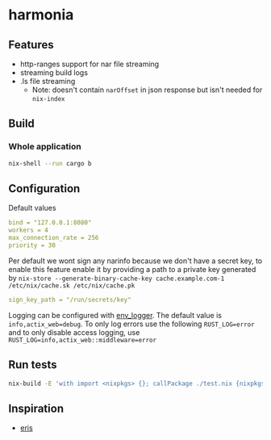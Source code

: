 # harmonia

## Features

- http-ranges support for nar file streaming
- streaming build logs
- .ls file streaming
  - Note: doesn't contain `narOffset` in json response but isn't needed for
    `nix-index`

## Build

### Whole application

```bash
nix-shell --run cargo b
```

## Configuration

Default values

```yaml
bind = "127.0.0.1:8080"
workers = 4
max_connection_rate = 256
priority = 30
```

Per default we wont sign any narinfo because we don't have a secret key, to
enable this feature enable it by providing a path to a private key generated by
`nix-store --generate-binary-cache-key cache.example.com-1 /etc/nix/cache.sk /etc/nix/cache.pk`

```yaml
sign_key_path = "/run/secrets/key"
```

Logging can be configured with
[env_logger](https://docs.rs/env_logger/latest/env_logger/). The default value
is `info,actix_web=debug`. To only log errors use the following
`RUST_LOG=error` and to only disable access logging, use
`RUST_LOG=info,actix_web::middleware=error`

## Run tests

```bash
nix-build -E 'with import <nixpkgs> {}; callPackage ./test.nix {nixpkgs = pkgs;}'
```

## Inspiration

- [eris](https://github.com/thoughtpolice/eris)
